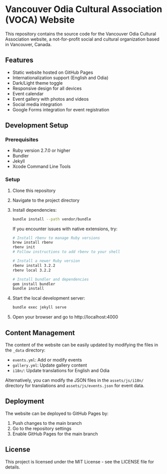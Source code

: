 # Vancouver Odia Cultural Association (VOCA) Website

This repository contains the source code for the Vancouver Odia Cultural Association website, a not-for-profit social and cultural organization based in Vancouver, Canada.

## Features

- Static website hosted on GitHub Pages
- Internationalization support (English and Odia)
- Dark/Light theme toggle
- Responsive design for all devices
- Event calendar
- Event gallery with photos and videos
- Social media integration
- Google Forms integration for event registration

## Development Setup

### Prerequisites

- Ruby version 2.7.0 or higher
- Bundler
- Jekyll
- Xcode Command Line Tools

### Setup

1. Clone this repository
2. Navigate to the project directory
3. Install dependencies:
   ```bash
   bundle install --path vendor/bundle
   ```
   
   If you encounter issues with native extensions, try:
   ```bash
   # Install rbenv to manage Ruby versions
   brew install rbenv
   rbenv init
   # Follow instructions to add rbenv to your shell
   
   # Install a newer Ruby version
   rbenv install 3.2.2
   rbenv local 3.2.2
   
   # Install bundler and dependencies
   gem install bundler
   bundle install
   ```
   
4. Start the local development server:
   ```bash
   bundle exec jekyll serve
   ```
5. Open your browser and go to http://localhost:4000

## Content Management

The content of the website can be easily updated by modifying the files in the `_data` directory:
- `events.yml`: Add or modify events
- `gallery.yml`: Update gallery content
- `i18n/`: Update translations for English and Odia

Alternatively, you can modify the JSON files in the `assets/js/i18n/` directory for translations and `assets/js/events.json` for event data.

## Deployment

The website can be deployed to GitHub Pages by:

1. Push changes to the main branch
2. Go to the repository settings
3. Enable GitHub Pages for the main branch

## License

This project is licensed under the MIT License - see the LICENSE file for details.
